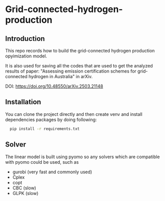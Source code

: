 # Grid-connected-hydrogen-production

## Introduction

This repo records how to build the grid-connected hydrogen production opyimization model.

It is also used for saving all the codes that are used to get the analyzed results of paper:
"Assessing emission certification schemes for grid-connected hydrogen in Australia" in arXiv.

DOI: https://doi.org/10.48550/arXiv.2503.21148


## Installation

You can clone the project directly and then create venv and install dependencies packages by doing following:

```sh
  pip install -r requirements.txt
```

## Solver

The linear model is built using pyomo so any solvers which are compatible with pyomo could be used, such as

- gurobi (very fast and commonly used)
- Cplex
- copt
- CBC  (slow)
- GLPK (slow)
